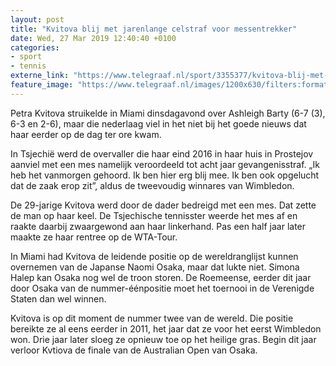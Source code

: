 ```yaml
---
layout: post
title: "Kvitova blij met jarenlange celstraf voor messentrekker"
date: Wed, 27 Mar 2019 12:40:40 +0100
categories: 
- sport 
- tennis 
externe_link: "https://www.telegraaf.nl/sport/3355377/kvitova-blij-met-jarenlange-celstraf-voor-messentrekker"
feature_image: "https://www.telegraaf.nl/images/1200x630/filters:format(jpeg):quality(80)/cdn-kiosk-api.telegraaf.nl/edc93ed2-5097-11e9-81e8-02c309bc01c1.jpg"
---
```


<p class="intro">Petra Kvitova struikelde in Miami dinsdagavond over Ashleigh Barty (6-7 (3), 6-3 en 2-6), maar die nederlaag viel in het niet bij het goede nieuws dat haar eerder op de dag ter ore kwam.</p> <p>In Tsjechië werd de overvaller die haar eind 2016 in haar huis in Prostejov aanviel met een mes namelijk veroordeeld tot acht jaar gevangenisstraf. „Ik heb het vanmorgen gehoord. Ik ben hier erg blij mee. Ik ben ook opgelucht dat de zaak erop zit”, aldus de tweevoudig winnares van Wimbledon.</p><p>De 29-jarige Kvitova werd door de dader bedreigd met een mes. Dat zette de man op haar keel. De Tsjechische tennisster weerde het mes af en raakte daarbij zwaargewond aan haar linkerhand. Pas een half jaar later maakte ze haar rentree op de WTA-Tour.</p><p>In Miami had Kvitova de leidende positie op de wereldranglijst kunnen overnemen van de Japanse Naomi Osaka, maar dat lukte niet. Simona Halep kan Osaka nog wel de troon storen. De Roemeense, eerder dit jaar door Osaka van de nummer-éénpositie moet het toernooi in de Verenigde Staten dan wel winnen.</p><p>Kvitova is op dit moment de nummer twee van de wereld. Die positie bereikte ze al eens eerder in 2011, het jaar dat ze voor het eerst Wimbledon won. Drie jaar later sloeg ze opnieuw toe op het heilige gras. Begin dit jaar verloor Kvtiova de finale van de Australian Open van Osaka.</p>
